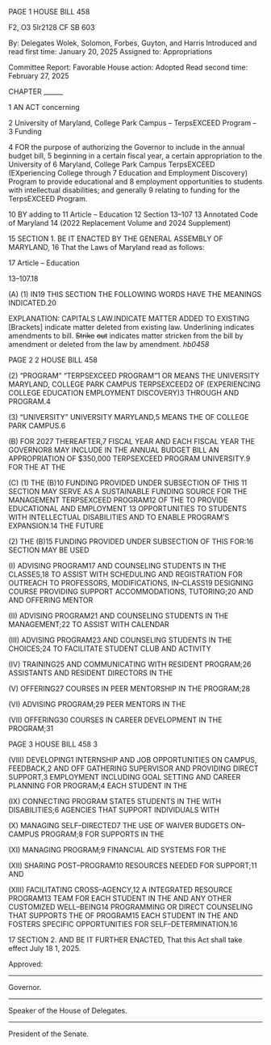 PAGE 1
HOUSE BILL 458

F2, O3 5lr2128
CF SB 603

By: Delegates Wolek, Solomon, Forbes, Guyton, and Harris
Introduced and read first time: January 20, 2025
Assigned to: Appropriations

Committee Report: Favorable
House action: Adopted
Read second time: February 27, 2025

CHAPTER ______

1 AN ACT concerning

2 University of Maryland, College Park Campus – TerpsEXCEED Program –
3 Funding

4 FOR the purpose of authorizing the Governor to include in the annual budget bill,
5 beginning in a certain fiscal year, a certain appropriation to the University of
6 Maryland, College Park Campus TerpsEXCEED (EXperiencing College through
7 Education and Employment Discovery) Program to provide educational and
8 employment opportunities to students with intellectual disabilities; and generally
9 relating to funding for the TerpsEXCEED Program.

10 BY adding to
11 Article – Education
12 Section 13–107
13 Annotated Code of Maryland
14 (2022 Replacement Volume and 2024 Supplement)

15 SECTION 1. BE IT ENACTED BY THE GENERAL ASSEMBLY OF MARYLAND,
16 That the Laws of Maryland read as follows:

17 Article – Education

13–107.18

(A) (1) IN19 THIS SECTION THE FOLLOWING WORDS HAVE THE MEANINGS
INDICATED.20

EXPLANATION: CAPITALS LAW.INDICATE MATTER ADDED TO EXISTING
[Brackets] indicate matter deleted from existing law.
Underlining indicates amendments to bill.
~~Strike~~ ~~out~~ indicates matter stricken from the bill by amendment or deleted from the law by
amendment. *hb0458*

PAGE 2
2 HOUSE BILL 458

(2) “PROGRAM” “TERPSEXCEED PROGRAM”1 OR MEANS THE
UNIVERSITY MARYLAND, COLLEGE PARK CAMPUS TERPSEXCEED2 OF
(EXPERIENCING COLLEGE EDUCATION EMPLOYMENT DISCOVERY)3 THROUGH AND
PROGRAM.4

(3) “UNIVERSITY” UNIVERSITY MARYLAND,5 MEANS THE OF
COLLEGE PARK CAMPUS.6

(B) FOR 2027 THEREAFTER,7 FISCAL YEAR AND EACH FISCAL YEAR THE
GOVERNOR8 MAY INCLUDE IN THE ANNUAL BUDGET BILL AN APPROPRIATION OF
$350,000 TERPSEXCEED PROGRAM UNIVERSITY.9 FOR THE AT THE

(C) (1) THE (B)10 FUNDING PROVIDED UNDER SUBSECTION OF THIS
11 SECTION MAY SERVE AS A SUSTAINABLE FUNDING SOURCE FOR THE MANAGEMENT
TERPSEXCEED PROGRAM12 OF THE TO PROVIDE EDUCATIONAL AND EMPLOYMENT
13 OPPORTUNITIES TO STUDENTS WITH INTELLECTUAL DISABILITIES AND TO ENABLE
PROGRAM’S EXPANSION.14 THE FUTURE

(2) THE (B)15 FUNDING PROVIDED UNDER SUBSECTION OF THIS
FOR:16 SECTION MAY BE USED

(I) ADVISING PROGRAM17 AND COUNSELING STUDENTS IN THE
CLASSES,18 TO ASSIST WITH SCHEDULING AND REGISTRATION FOR OUTREACH TO
PROFESSORS, MODIFICATIONS, IN–CLASS19 DESIGNING COURSE PROVIDING SUPPORT
ACCOMMODATIONS, TUTORING;20 AND AND OFFERING MENTOR

(II) ADVISING PROGRAM21 AND COUNSELING STUDENTS IN THE
MANAGEMENT;22 TO ASSIST WITH CALENDAR

(III) ADVISING PROGRAM23 AND COUNSELING STUDENTS IN THE
CHOICES;24 TO FACILITATE STUDENT CLUB AND ACTIVITY

(IV) TRAINING25 AND COMMUNICATING WITH RESIDENT
PROGRAM;26 ASSISTANTS AND RESIDENT DIRECTORS IN THE

(V) OFFERING27 COURSES IN PEER MENTORSHIP IN THE
PROGRAM;28

(VI) ADVISING PROGRAM;29 PEER MENTORS IN THE

(VII) OFFERING30 COURSES IN CAREER DEVELOPMENT IN THE
PROGRAM;31

PAGE 3
HOUSE BILL 458 3

(VIII) DEVELOPING1 INTERNSHIP AND JOB OPPORTUNITIES ON
CAMPUS, FEEDBACK,2 AND OFF GATHERING SUPERVISOR AND PROVIDING DIRECT
SUPPORT,3 EMPLOYMENT INCLUDING GOAL SETTING AND CAREER PLANNING FOR
PROGRAM;4 EACH STUDENT IN THE

(IX) CONNECTING PROGRAM STATE5 STUDENTS IN THE WITH
DISABILITIES;6 AGENCIES THAT SUPPORT INDIVIDUALS WITH

(X) MANAGING SELF–DIRECTED7 THE USE OF WAIVER BUDGETS
ON–CAMPUS PROGRAM;8 FOR SUPPORTS IN THE

(XI) MANAGING PROGRAM;9 FINANCIAL AID SYSTEMS FOR THE

(XII) SHARING POST–PROGRAM10 RESOURCES NEEDED FOR
SUPPORT;11 AND

(XIII) FACILITATING CROSS–AGENCY,12 A INTEGRATED RESOURCE
PROGRAM13 TEAM FOR EACH STUDENT IN THE AND ANY OTHER CUSTOMIZED
WELL–BEING14 PROGRAMMING OR DIRECT COUNSELING THAT SUPPORTS THE OF
PROGRAM15 EACH STUDENT IN THE AND FOSTERS SPECIFIC OPPORTUNITIES FOR
SELF–DETERMINATION.16

17 SECTION 2. AND BE IT FURTHER ENACTED, That this Act shall take effect July
18 1, 2025.

Approved:

________________________________________________________________________________
Governor.

________________________________________________________________________________
Speaker of the House of Delegates.

________________________________________________________________________________
President of the Senate.